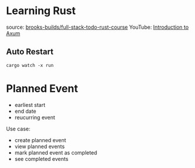 # Learning Rust

source: [brooks-builds/full-stack-todo-rust-course](https://github.com/brooks-builds/full-stack-todo-rust-course/tree/main/backend/rust/axum)
YouTube: [Introduction to Axum](https://www.youtube.com/playlist?list=PLrmY5pVcnuE-_CP7XZ_44HN-mDrLQV4nS)

## Auto Restart

```
cargo watch -x run
```

# Planned Event

- earliest start
- end date
- reucurring event

Use case:

- create planned event
- view planned events
- mark planned event as completed
- see completed events
